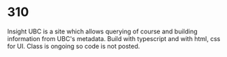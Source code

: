 # 310
Insight UBC is a site which allows querying of course and building information from UBC's metadata. Build with typescript and with html, css for UI. Class is ongoing so code is not posted.
